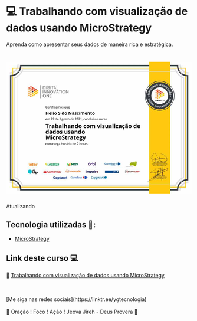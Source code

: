 # 💻   Trabalhando com visualização de dados usando MicroStrategy

Aprenda como apresentar seus dados de maneira rica e estratégica.

<h1>
   <img src="https://raw.githubusercontent.com/saldanhayg/Certificados/main/CURSOS/BI/Trabalhando%20com%20visualiza%C3%A7%C3%A3o%20de%20dados%20usando%20MicroStrategy.jpg" border="0">
</h1>

Atualizando 


## Tecnologia utilizadas 🚀:

* <a href="https://en.wikipedia.org/wiki/MicroStrategy">MicroStrategy</a> 


## Link deste curso  💻

 🎯 <a href="https://digitalinnovation.one/cursos/trabalhando-com-visualizacao-de-dados-usando-microstrategy?ref=certificate/DD6BF675" target="_blank">Trabalhando com visualização de dados usando MicroStrategy</a>

<br>
<br>
[Me siga nas redes sociais](https://linktr.ee/ygtecnologia)
<br>
<br> 
🙏 Oração ! Foco ! Ação ! Jeova Jireh - Deus Provera 🙏  
